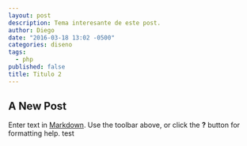 ```yaml
---
layout: post
description: Tema interesante de este post.
author: Diego
date: "2016-03-18 13:02 -0500"
categories: diseno
tags: 
  - php
published: false
title: Titulo 2
---
```


## A New Post

Enter text in [Markdown](http://daringfireball.net/projects/markdown/). Use the toolbar above, or click the **?** button for formatting help. test
